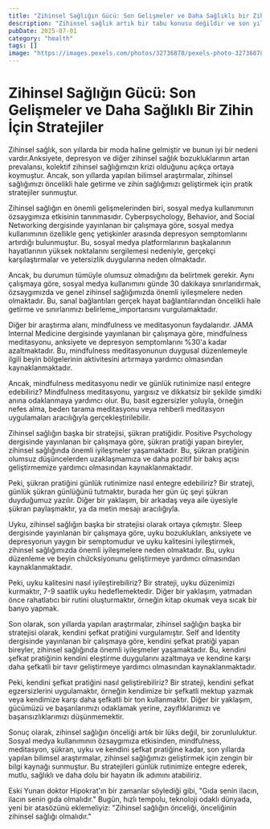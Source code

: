 ```yaml
---
title: "Zihinsel Sağlığın Gücü: Son Gelişmeler ve Daha Sağlıklı bir Zihin için Stratejiler"
description: "Zihinsel sağlık artık bir tabu konusu değildir ve son yıllarda yapılan bilimsel araştırmalar, zihinsel sağlığımızı öncelikli hale getirmezin önemini ortaya koymuştur. Sosyal medya kullanımının özsaygımıza etkisinden, mindfulness ve meditasyonun faydalarına kadar, bu makale, zihinsel sağlığın en son gelişmelerini keşfeder ve zihin sağlığımızı geliştirmek için pratik stratejiler sunar."
pubDate: 2025-07-01
category: "health"
tags: []
image: "https://images.pexels.com/photos/32736878/pexels-photo-32736878.jpeg?auto=compress&cs=tinysrgb&h=650&w=940"
---
```


# Zihinsel Sağlığın Gücü: Son Gelişmeler ve Daha Sağlıklı Bir Zihin İçin Stratejiler

Zihinsel sağlık, son yıllarda bir moda haline gelmiştir ve bunun iyi bir nedeni vardır.Anksiyete, depresyon ve diğer zihinsel sağlık bozukluklarının artan prevalansı, kolektif zihinsel sağlığımızın krizi olduğunu açıkça ortaya koymuştur. Ancak, son yıllarda yapılan bilimsel araştırmalar, zihinsel sağlığımızı öncelikli hale getirme ve zihin sağlığımızı geliştirmek için pratik stratejiler sunmuştur.

Zihinsel sağlığın en önemli gelişmelerinden biri, sosyal medya kullanımının özsaygımıza etkisinin tanınmasıdır. Cyberpsychology, Behavior, and Social Networking dergisinde yayınlanan bir çalışmaya göre, sosyal medya kullanımının özellikle genç yetişkinler arasında depresyon semptomlarını artırdığı bulunmuştur. Bu, sosyal medya platformlarının başkalarının hayatlarının yüksek noktalarını sergilemesi nedeniyle, gerçekçi karşılaştırmalar ve yetersizlik duygularına neden olmaktadır.

Ancak, bu durumun tümüyle olumsuz olmadığını da belirtmek gerekir. Aynı çalışmaya göre, sosyal medya kullanımını günde 30 dakikaya sınırlandırmak, özsaygımızda ve genel zihinsel sağlığımızda önemli iyileşmelere neden olmaktadır. Bu, sanal bağlantıları gerçek hayat bağlantılarından öncelikli hale getirme ve sınırlarımızı belirleme_importansını vurgulamaktadır.

Diğer bir araştırma alanı, mindfulness ve meditasyonun faydalarıdır. JAMA Internal Medicine dergisinde yayınlanan bir çalışmaya göre, mindfulness meditasyonu, anksiyete ve depresyon semptomlarını %30'a kadar azaltmaktadır. Bu, mindfulness meditasyonunun duygusal düzenlemeyle ilgili beyin bölgelerinin aktivitesini artırmaya yardımcı olmasından kaynaklanmaktadır.

Ancak, mindfulness meditasyonu nedir ve günlük rutinimize nasıl entegre edebiliriz? Mindfulness meditasyonu, yargısız ve dikkatsiz bir şekilde şimdiki anına odaklanmaya yardımcı olur. Bu, basit egzersizler yoluyla, örneğin nefes alma, beden tarama meditasyonu veya rehberli meditasyon uygulamaları aracılığıyla gerçekleştirilebilir.

Zihinsel sağlığın başka bir stratejisi, şükran pratiğidir. Positive Psychology dergisinde yayınlanan bir çalışmaya göre, şükran pratiği yapan bireyler, zihinsel sağlığında önemli iyileşmeler yaşamaktadır. Bu, şükran pratiğinin olumsuz düşüncelerden uzaklaşmamıza ve daha pozitif bir bakış açısı geliştirmemize yardımcı olmasından kaynaklanmaktadır.

Peki, şükran pratiğini günlük rutinimize nasıl entegre edebiliriz? Bir strateji, günlük şükran günlüğünü tutmaktır, burada her gün üç şeyi şükran duyduğumuz yazılır. Diğer bir yaklaşım, bir arkadaş veya aile üyesiyle şükran paylaşmaktır, ya da metin mesajı aracılığıyla.

Uyku, zihinsel sağlığın başka bir stratejisi olarak ortaya çıkmıştır. Sleep dergisinde yayınlanan bir çalışmaya göre, uyku bozuklukları, anksiyete ve depresyonun yaygın bir semptomudur ve uyku kalitesini iyileştirmek, zihinsel sağlığımızda önemli iyileşmelere neden olmaktadır. Bu, uyku düzenleme ve beyin chứcksiyonunu geliştirmeye yardımcı olmasından kaynaklanmaktadır.

Peki, uyku kalitesini nasıl iyileştirebiliriz? Bir strateji, uyku düzenimizi kurmaktır, 7-9 saatlik uyku hedeflemektedir. Diğer bir yaklaşım, yatmadan önce rahatlatıcı bir rutini oluşturmaktır, örneğin kitap okumak veya sıcak bir banyo yapmak.

Son olarak, son yıllarda yapılan araştırmalar, zihinsel sağlığın başka bir stratejisi olarak, kendini şefkat pratiğini vurgulamıştır. Self and Identity dergisinde yayınlanan bir çalışmaya göre, kendini şefkat pratiği yapan bireyler, zihinsel sağlığında önemli iyileşmeler yaşamaktadır. Bu, kendini şefkat pratiğinin kendini eleştirme duygularını azaltmaya ve kendine karşı daha şefkatli bir tavır geliştirmeye yardımcı olmasından kaynaklanmaktadır.

Peki, kendini şefkat pratiğini nasıl geliştirebiliriz? Bir strateji, kendini şefkat egzersizlerini uygulamaktır, örneğin kendimize bir şefkatli mektup yazmak veya kendimize karşı daha şefkatli bir ton kullanmaktır. Diğer bir yaklaşım, gücümüzü ve başarılarımızı odaklamak yerine, zayıflıklarımızı ve başarısızlıklarımızı düşünmemektir.

Sonuç olarak, zihinsel sağlığın önceliği artık bir lüks değil, bir zorunluluktur. Sosyal medya kullanımının özsaygımıza etkisinden, mindfulness, meditasyon, şükran, uyku ve kendini şefkat pratiğine kadar, son yıllarda yapılan bilimsel araştırmalar, zihinsel sağlığımızı geliştirmek için zengin bir bilgi kaynağı sunmuştur. Bu stratejileri günlük rutinimize entegre ederek, mutlu, sağlıklı ve daha dolu bir hayatın ilk adımını atabiliriz.

Eski Yunan doktor Hipokrat'ın bir zamanlar söylediği gibi, "Gıda senin ilacın, ilacın senin gıda olmalıdır." Bugün, hızlı tempolu, teknoloji odaklı dünyada, yeni bir atasözünü eklemeliyiz: "Zihinsel sağlığın önceliği, önceliğinin zihinsel sağlığı olmalıdır."